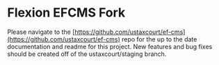 # Flexion EFCMS Fork

Please navigate to the [https://github.com/ustaxcourt/ef-cms](https://github.com/ustaxcourt/ef-cms) repo for the up to the date documentation and readme for this project.  New features and bug fixes should be created off of the ustaxcourt/staging branch.
